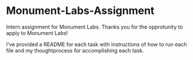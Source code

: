 # Monument-Labs-Assignment
Intern assignment for Monument Labs. 
Thanks you for the opprotunity to apply to Monument Labs!

I've provided a README for each task with instructions of how to run each file and my thoughtprocess for accomplishing each task. 
